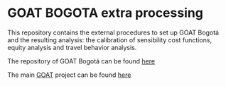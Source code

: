 # GOAT BOGOTA extra processing


This repository contains the external procedures to set up GOAT Bogotá and the resulting analysis: the calibration of sensibility cost functions, equity analysis and travel behavior analysis.

The repository of GOAT Bogotá can be found [here](https://github.com/rafleo2008/goat/tree/bogota_final) <p>
The main [GOAT](https://www.open-accessibility.org/) project can be found [here](https://github.com/goat-community/goat) 



